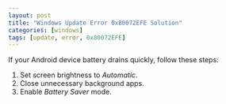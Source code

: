 ```yaml
---
layout: post
title: "Windows Update Error 0x80072EFE Solution"
categories: [windows]
tags: [update, error, 0x80072EFE]
---
```


If your Android device battery drains quickly, follow these steps:

1. Set screen brightness to *Automatic*.  
2. Close unnecessary background apps.  
3. Enable *Battery Saver* mode.
